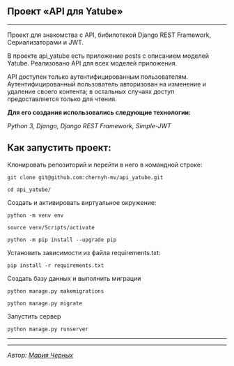 ## Проект «API для Yatube»
---
Проект для знакомства с API, бибилотекой Django REST Framework, Сериализаторами и JWT.

В проекте api_yatube есть приложение posts с описанием моделей Yatube. Реализовано API для всех моделей приложения.

API доступен только аутентифицированным пользователям. Аутентифицированный пользователь авторизован на изменение и удаление своего контента; в остальных случаях доступ предоставляется только для чтения.


**Для его создания использовались следующие технологии:**

*Python 3, Django, Django REST Framework, Simple-JWT*


## Как запустить проект:
Клонировать репозиторий и перейти в него в командной строке:
```
git clone git@github.com:chernyh-mv/api_yatube.git
```

```
cd api_yatube/
```

Cоздать и активировать виртуальное окружение:

```
python -m venv env
```

```
source venv/Scripts/activate
```
```
python -m pip install --upgrade pip
```

Установить зависимости из файла requirements.txt:

```
pip install -r requirements.txt
```

Cоздать базу данных и выполнить миграции
```
python manage.py makemigrations
```
```
python manage.py migrate
```

Запустить сервер 
```
python manage.py runserver
```

___
___
*Автор: [Мария Черных](https://github.com/chernyh-mv)*
